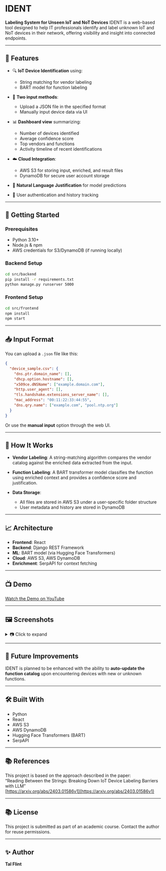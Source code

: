 # IDENT

**Labeling System for Unseen IoT and NoT Devices**
IDENT is a web-based tool designed to help IT professionals identify and label unknown IoT and NoT devices in their network, offering visibility and insight into connected endpoints.

---

## 🌟 Features

* 🔍 **IoT Device Identification** using:

  * String matching for vendor labeling
  * BART model for function labeling
* 📂 **Two input methods**:

  * Upload a JSON file in the specified format
  * Manually input device data via UI
* 📊 **Dashboard view** summarizing:

  * Number of devices identified
  * Average confidence score
  * Top vendors and functions
  * Activity timeline of recent identifications

* ☁️ **Cloud Integration**:

  * AWS S3 for storing input, enriched, and result files
  * DynamoDB for secure user account storage
* 🧠 **Natural Language Justification** for model predictions
* 🔐 User authentication and history tracking

---

## 🚀 Getting Started

### Prerequisites

* Python 3.10+
* Node.js & npm
* AWS credentials for S3/DynamoDB (if running locally)

### Backend Setup

```bash
cd src/backend
pip install -r requirements.txt
python manage.py runserver 5000
```

### Frontend Setup

```bash
cd src/frontend
npm install
npm start
```

---

## 📥 Input Format

You can upload a `.json` file like this:

```json
{
  "device_sample.csv": {
    "dns.ptr.domain_name": [],
    "dhcp.option.hostname": [],
    "x509ce.dNSName": ["example.domain.com"],
    "http.user_agent": [],
    "tls.handshake.extensions_server_name": [],
    "mac_address": "00:11:22:33:44:55",
    "dns.qry.name": ["example.com", "pool.ntp.org"]
  }
}
```

Or use the **manual input** option through the web UI.

---

## 🧠 How It Works

* **Vendor Labeling**: A string-matching algorithm compares the vendor catalog against the enriched data extracted from the input.
* **Function Labeling**: A BART transformer model classifies the function using enriched context and provides a confidence score and justification.
* **Data Storage**:

  * All files are stored in AWS S3 under a user-specific folder structure
  * User metadata and history are stored in DynamoDB

---

## 📈 Architecture

* **Frontend**: React
* **Backend**: Django REST Framework
* **ML**: BART model (via Hugging Face Transformers)
* **Cloud**: AWS S3, AWS DynamoDB
* **Enrichment**: SerpAPI for context fetching

---

## 📺 Demo

[Watch the Demo on YouTube](https://www.youtube.com/watch?v=qWl7yj36YrQ)

---

## 🖼️ Screenshots

<details>
<summary>📷 Click to expand</summary>

* **Input Screen**
  ![alt text](<JSON input.png>)

* **Result Screen**
  ![alt text](Result.png)

* **History Screen**
  ![alt text](History.png)
</details>

---

## 🧪 Future Improvements

IDENT is planned to be enhanced with the ability to **auto-update the function catalog** upon encountering devices with new or unknown functions.

---

## 🛠️ Built With

* Python
* React
* AWS S3
* AWS DynamoDB
* Hugging Face Transformers (BART)
* SerpAPI

---

## 📚 References

This project is based on the approach described in the paper:  
“Reading Between the Strings: Breaking Down IoT Device Labeling Barriers with LLM”  
[https://arxiv.org/abs/2403.01586v1](https://arxiv.org/abs/2403.01586v1)

---

## 📚 License

This project is submitted as part of an academic course. Contact the author for reuse permissions.

---

## ✨ Author

**Tal Flint**